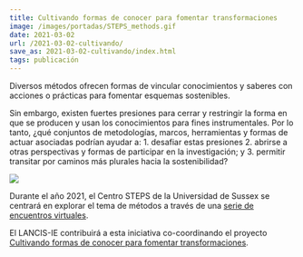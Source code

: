 ```yaml
---
title: Cultivando formas de conocer para fomentar transformaciones
image: /images/portadas/STEPS_methods.gif
date: 2021-03-02
url: /2021-03-02-cultivando/
save_as: 2021-03-02-cultivando/index.html
tags: publicación
---
```


Diversos métodos ofrecen formas de vincular conocimientos y saberes
con acciones o prácticas para fomentar esquemas sostenibles. 

Sin embargo, existen fuertes presiones para cerrar y restringir la
forma en que se producen y usan los conocimientos para fines
instrumentales. Por lo tanto, ¿qué conjuntos de metodologías, marcos,
herramientas y formas de actuar asociadas podrían ayudar a: 1.
desafiar estas presiones 2. abrirse a otras perspectivas y formas de
participar en la investigación; y 3. permitir transitar por caminos
más plurales hacia la sostenibilidad?

![](/images/STEPS_methods.gif)

Durante el año 2021, el Centro STEPS de la Universidad de Sussex se
centrará en explorar el tema de métodos a través de una [serie de encuentros virtuales](https://steps-centre.org/methods/).

El LANCIS-IE contribuirá a esta iniciativa co-coordinando el proyecto
[Cultivando formas de conocer para fomentar transformaciones](https://umbela.org/cultivando-saberes/).
